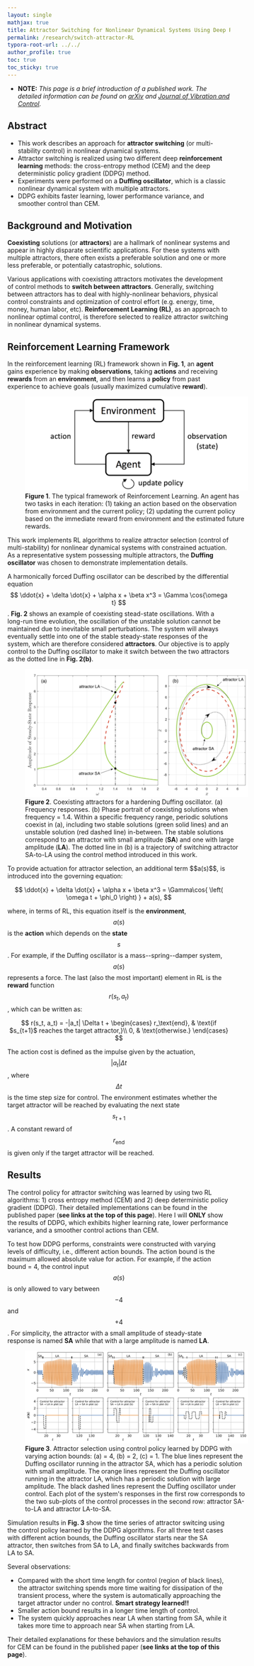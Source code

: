 ```yaml
---
layout: single
mathjax: true
title: Attractor Switching for Nonlinear Dynamical Systems Using Deep Reinforcement Learning
permalink: /research/switch-attractor-RL
typora-root-url: ../../
author_profile: true
toc: true
toc_sticky: true
---
```


* **NOTE:** *This page is a brief introduction of a published work. The detailed information can be found on [arXiv](https://arxiv.org/abs/1909.10500) and [Journal of Vibration and Control](https://journals.sagepub.com/doi/abs/10.1177/1077546320930144).*

## Abstract

* This work describes an approach for **attractor switching** (or multi-stability control) in nonlinear dynamical systems. 
* Attractor switching is realized using two different deep **reinforcement learning** methods: the cross-entropy method (CEM) and the deep deterministic policy gradient (DDPG) method. 
* Experiments were performed on a **Duffing oscillator**, which is a classic nonlinear dynamical system with multiple attractors. 
* DDPG exhibits faster learning, lower performance variance, and smoother control than CEM. 

## Background and Motivation

**Coexisting** solutions (or **attractors**) are a hallmark of nonlinear systems and appear in highly disparate scientific applications. For these systems with multiple attractors, there often exists a preferable solution and one or more less preferable, or potentially catastrophic, solutions. 

Various applications with coexisting attractors motivates the development of control methods to **switch between attractors**. Generally, switching between attractors has to deal with highly-nonlinear behaviors, physical control constraints and optimization of control effort (e.g. energy, time, money, human labor, etc). **Reinforcement Learning (RL)**, as an approach to nonlinear optimal control, is therefore selected to realize attractor switching in nonlinear dynamical systems. 

## Reinforcement Learning Framework

In the reinforcement learning (RL) framework shown in **Fig. 1**, an **agent** gains experience by making **observations**, taking **actions** and receiving **rewards** from an **environment**, and then learns a **policy** from past experience to achieve goals (usually maximized cumulative **reward**). 

<figure style="width: 100%" class="align-center">
	<a href="/assets/images/research/duffing/RL_schematic.png"><img src="/assets/images/research/duffing/RL_schematic.png"></a>
	<figcaption><b>Figure 1</b>. The typical framework of Reinforcement Learning. An agent has two tasks in each iteration: (1) taking an action based on the observation from environment and the current policy; (2) updating the current policy based on the immediate reward from environment and the estimated future rewards.</figcaption>
</figure>

This work implements RL algorithms to realize attractor selection (control of multi-stability) for nonlinear dynamical systems with constrained actuation. As a representative system possessing multiple attractors, the **Duffing oscillator** was chosen to demonstrate implementation details. 

A harmonically forced Duffing oscillator can be described by the differential equation $$ \ddot{x} + \delta \dot{x} + \alpha x + \beta x^3 = \Gamma \cos{\omega t} $$. **Fig. 2** shows an example of coexisting stead-state oscillations. With a long-run time evolution, the oscillation of the unstable solution cannot be maintained due to inevitable small perturbations. The system will always eventually settle into one of the stable steady-state responses of the system, which are therefore considered **attractors**. Our objective is to apply control to the Duffing oscillator to make it switch between the two attractors as the dotted line in **Fig. 2(b)**. 

<figure style="width: 100%" class="align-center">
	<a href="/assets/images/research/duffing/Duffing.png"><img src="/assets/images/research/duffing/Duffing.png"></a>
	<figcaption><b>Figure 2</b>. Coexisting attractors for a hardening Duffing oscillator. (a) Frequency responses. (b) Phase portrait of coexisting solutions when frequency = 1.4. Within a specific frequency range, periodic solutions coexist in (a), including two stable solutions (green solid lines) and an unstable solution (red dashed line) in-between. The stable solutions correspond to an attractor with small amplitude (<b>SA</b>) and one with large amplitude (<b>LA</b>). The dotted line in (b) is a trajectory of switching attractor SA-to-LA using the control method introduced in this work.</figcaption>
</figure>
To provide actuation for attractor selection, an additional term $$a(s)$$, is introduced into the governing equation:

$$
	\ddot{x} + \delta \dot{x} + \alpha x + \beta x^3 = \Gamma\cos{ \left( \omega t + \phi_0 \right) } + a(s),
$$

where, in terms of RL, this equation itself is the **environment**, $$a(s)$$ is the **action** which depends on the **state** $$s$$. For example, if the Duffing oscillator is a mass--spring--damper system, $$a(s)$$ represents a force. The last (also the most important) element in RL is the **reward** function $$r(s_t, a_t)$$, which can be written as:

$$
r(s_t, a_t) = -|a_t| \Delta t +
	\begin{cases}
		r_\text{end}, & \text{if $s_{t+1}$ reaches the target attractor,}\\
		0,     & \text{otherwise.}
	\end{cases}
$$

The action cost is defined as the impulse given by the actuation, $$ \lvert a_t \rvert \Delta t$$, where $$\Delta t$$ is the time step size for control. The environment estimates whether the target attractor will be reached by evaluating the next state $$s_{t+1}$$. A constant reward of $$r_\text{end}$$ is given only if the target attractor will be reached.

## Results

The control policy for attractor switching was learned by using two RL algorithms: 1) cross entropy method (CEM) and 2) deep deterministic policy gradient (DDPG). Their detailed implementations can be found in the published paper (**see links at the top of this page**). Here I will **ONLY** show the results of DDPG, which exhibits higher learning rate, lower performance variance, and a smoother control actions than CEM. 

To test how DDPG performs, constraints were constructed with varying levels of difficulty, i.e., different action bounds. The action bound is the maximum allowed absolute value for action. For example, if the action bound = 4, the control input $$a(s)$$ is only allowed to vary between $$-4$$ and $$+4$$. For simplicity, the attractor with a small amplitude of steady-state response is named **SA** while that with a large amplitude is named **LA**.

<figure style="width: 100%" class="align-center">
	<a href="/assets/images/research/duffing/DDPG.png"><img src="/assets/images/research/duffing/DDPG.png"></a>
	<figcaption><b>Figure 3</b>. Attractor selection using control policy learned by DDPG with varying action bounds: (a) = 4, (b) = 2, (c) = 1. The blue lines represent the Duffing oscillator running in the attractor SA, which has a periodic solution with small amplitude. The orange lines represent the Duffing oscillator running in the attractor LA, which has a periodic solution with large amplitude. The black dashed lines represent the Duffing oscillator under control. Each plot of the system's responses in the first row corresponds to the two sub-plots of the control processes in the second row: attractor SA-to-LA and attractor LA-to-SA. </figcaption>
</figure>

Simulation results in **Fig. 3** show the time series of attractor switcing using the control policy learned by the DDPG algorithms. For all three test cases with different action bounds, the Duffing oscillator starts near the SA attractor, then switches from SA to LA, and finally switches backwards from LA to SA.

Several observations:
* Compared with the short time length for control (region of black lines), the attractor switching spends more time waiting for dissipation of the transient process, where the system is automatically approaching the target attractor under no control. **Smart strategy learned!!**
* Smaller action bound results in a longer time length of control.
* The system quickly approaches near LA when starting from SA, while it takes more time to approach near SA when starting from LA.

Their detailed explanations for these behaviors and the simulation results for CEM can be found in the published paper (**see links at the top of this page**).





